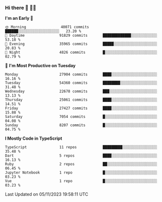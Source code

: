 ### Hi there 👋 🧑‍💻



<!--START_SECTION:waka-->
**I'm an Early 🐤** 

```text
🌞 Morning                40071 commits       ██████░░░░░░░░░░░░░░░░░░░   23.20 % 
🌆 Daytime                91829 commits       █████████████░░░░░░░░░░░░   53.18 % 
🌃 Evening                35965 commits       █████░░░░░░░░░░░░░░░░░░░░   20.83 % 
🌙 Night                  4826 commits        █░░░░░░░░░░░░░░░░░░░░░░░░   02.79 % 
```
📅 **I'm Most Productive on Tuesday** 

```text
Monday                   27904 commits       ████░░░░░░░░░░░░░░░░░░░░░   16.16 % 
Tuesday                  54360 commits       ████████░░░░░░░░░░░░░░░░░   31.48 % 
Wednesday                22678 commits       ███░░░░░░░░░░░░░░░░░░░░░░   13.13 % 
Thursday                 25061 commits       ████░░░░░░░░░░░░░░░░░░░░░   14.51 % 
Friday                   27427 commits       ████░░░░░░░░░░░░░░░░░░░░░   15.88 % 
Saturday                 7054 commits        █░░░░░░░░░░░░░░░░░░░░░░░░   04.08 % 
Sunday                   8207 commits        █░░░░░░░░░░░░░░░░░░░░░░░░   04.75 % 
```


**I Mostly Code in TypeScript** 

```text
TypeScript               11 repos            █████████░░░░░░░░░░░░░░░░   35.48 % 
Dart                     5 repos             ████░░░░░░░░░░░░░░░░░░░░░   16.13 % 
Ruby                     2 repos             ██░░░░░░░░░░░░░░░░░░░░░░░   06.45 % 
Jupyter Notebook         1 repo              █░░░░░░░░░░░░░░░░░░░░░░░░   03.23 % 
Vue                      1 repo              █░░░░░░░░░░░░░░░░░░░░░░░░   03.23 % 
```




 Last Updated on 05/11/2023 19:58:11 UTC
<!--END_SECTION:waka-->


